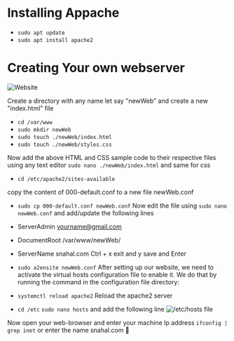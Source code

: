# Installing Appache

* `sudo apt update`
* `sudo apt install apache2`

# Creating Your own webserver 

![Website](https://github.com/snahal04/Site-Reliability-Engineer/assets/77937488/cf758c12-1fa1-426c-b837-3445e7177fb4)

Create a directory with any name let say "newWeb" and create a new "index.html" file 
* `cd /var/www`
* `sudo mkdir newWeb`
* `sudo touch ./newWeb/index.html`
* `sudo touch ./newWeb/styles.css`

Now add the above HTML and CSS sample code to their respective files using any text editor `sudo nano ./newWeb/index.html` and same for css

* `cd /etc/apache2/sites-available`

copy the content of 000-default.conf to a new file newWeb.conf

* `sudo cp 000-default.conf newWeb.conf`
Now edit the file using `sudo nano newWeb.conf` and add/update the following lines

* ServerAdmin yourname@gmail.com
* DocumentRoot /var/www/newWeb/
* ServerName snahal.com
Ctrl + x exit and y save and Enter

* `sudo a2ensite newWeb.conf`  After setting up our website, we need to activate the virtual hosts configuration file to enable it. We do that by running the command in the configuration file directory:
* `systemctl reload apache2` Reload the apache2 server

* `cd /etc` `sudo nano hosts` and add the following line
![/etc/hosts file ](https://github.com/snahal04/Site-Reliability-Engineer/assets/77937488/0e606d94-cb57-4fe7-b013-1d4b26da9cb8)


Now open your web-browser and enter your machine Ip address `ifconfig | grep inet` or enter the name snahal.com 🌟

